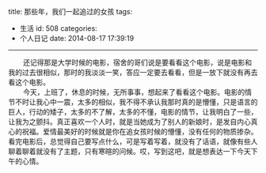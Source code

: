 title: 那些年，我们一起追过的女孩
tags:
  - 生活
id: 508
categories:
  - 个人日记
date: 2014-08-17 17:39:19
---

<div style="font-size: 14px;"><span style="padding-left: 30px;">还记得那是大学时候的电影，宿舍的哥们说是要看看这个电影，说是电影和我的过去很相似，那时的我淡淡一笑，答应一定要去看看，但是一放下就没有再去看这个电影。</span></div>
<div style="font-size: 14px;"><span style="padding-left: 30px;">今天，上班了，休息的时候，无所事事，想起来了看看这个电影。电影的情节不时让我心中一震，太多的相似，我不得不承认我那时真的是懵懂，只是语言的巨人，行动的矮子，太多的不了解，太多的不懂，电影的情节，让我明白了一些，让我为之颤抖。真正喜欢一个人时，就是当她成为了别人的新娘时，是发自内心真心的祝福。爱情最美好的时候就是你在追女孩时候的懵懂，没有任何的物质掺杂。看完电影后，总觉得自己要写点什么，可是写着写着，就没有了话语，就像有些人聊着聊着就没有了主题，只有寒暄的问候。哎，写到这吧，就是想表达一下今天下午的心情。</span></div>